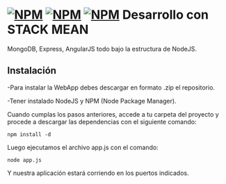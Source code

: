 [![NPM](https://nodei.co/npm/mongodb.png?downloads=true&downloadRank=true)](https://nodei.co/npm/mongodb/)
[![NPM](https://nodei.co/npm/express.png?downloads=true&downloadRank=true)](https://nodei.co/npm/express/)
[![NPM](https://nodei.co/npm/angular.png?downloads=true&downloadRank=true)](https://nodei.co/npm/angular/)
Desarrollo con STACK MEAN
=========================

MongoDB, Express, AngularJS todo bajo la estructura de NodeJS.

Instalación
-----------

-Para instalar la WebApp debes descargar en formato .zip el repositorio.

-Tener instalado NodeJS y NPM (Node Package Manager).

Cuando cumplas los pasos anteriores, accede a tu carpeta del proyecto y procede a descargar las dependencias 
con el siguiente comando:

`npm install -d`

Luego ejecutamos el archivo app.js con el comando:

`node app.js`

Y nuestra aplicación estará corriendo en los puertos indicados. 